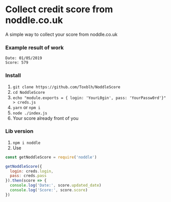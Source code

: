 # Collect credit score from noddle.co.uk
A simple way to collect your score from noddle.co.uk

### Example result of work
```
Date: 01/05/2019
Score: 579
```

### Install
1. `git clone https://github.com/Toxblh/NoddleScore`
2. `cd NoddleScore`
3. `echo "module.exports = { login: 'YourL0gin', pass: 'YourPassw0rd'}" > creds.js`
4. `yarn` or `npm i`
5. `node ./index.js`
6. Your score already front of you


### Lib version
1. `npm i noddle`
2. Use
```js
const getNoddleScore = require('noddle')

getNoddleScore({
  login: creds.login,
  pass: creds.pass
}).then(score => {
  console.log('Date:', score.updated_date)
  console.log('Score:', score.score)
})
```
